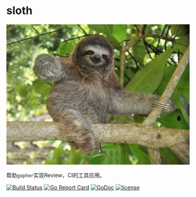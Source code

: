 # sloth

![](./sloth.jpg)

帮助`gopher`实现Review，CI的工具应用。

[![Build Status](https://travis-ci.org/ckeyer/sloth.png?branch=master)](https://travis-ci.org/ckeyer/sloth)
[![Go Report Card](https://goreportcard.com/badge/github.com/ckeyer/sloth)](https://goreportcard.com/report/github.com/ckeyer/sloth)
[![GoDoc](https://godoc.org/github.com/ckeyer/sloth?status.png)](http://godoc.org/github.com/ckeyer/sloth)
[![license](https://img.shields.io/badge/license-GPL%20V3.0-blue.svg?maxAge=2592000)](https://github.com/ckeyer/sloth/blob/master/LICENSE)
